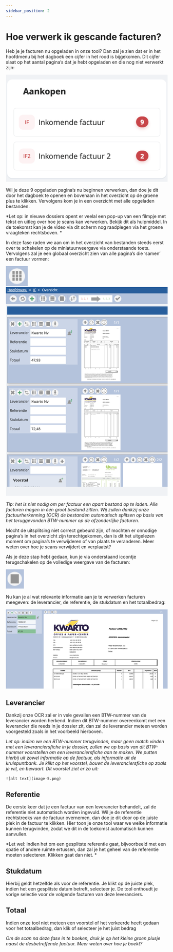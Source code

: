 ```yaml
---
sidebar_position: 2
---
```


# Hoe verwerk ik gescande facturen? 

Heb je je facturen nu opgeladen in onze tool? Dan zal je zien dat er in het hoofdmenu bij het dagboek een cijfer in het rood is bijgekomen. Dit cijfer slaat op het aantal pagina’s dat je hebt opgeladen en die nog niet verwerkt zijn: 

![alt text](image.png)

Wil je deze 9 opgeladen pagina’s nu beginnen verwerken, dan doe je dit door het dagboek te openen en bovenaan in het overzicht op de groene plus te klikken. Vervolgens kom je in een overzicht met alle opgeladen bestanden. 

*Let op: in nieuwe dossiers opent er veelal een pop-up van een filmpje met tekst en uitleg over hoe je scans kan verwerken. Bekijk dit als hulpmiddel. In de toekomst kan je de video via dit scherm nog raadplegen via het groene vraagteken rechtsboven. *

In deze fase raden we aan om in het overzicht van bestanden steeds eerst over te schakelen op de miniatuurweergave via onderstaande toets. Vervolgens zal je een globaal overzicht zien van alle pagina’s die ‘samen’ een factuur vormen: 

![alt text](image-1.png)
![alt text](image-2.png)

*Tip: het is niet nodig om per factuur een apart bestand op te laden. Alle facturen mogen in één groot bestand zitten. Wij zullen dankzij onze factuurherkenning (OCR) de bestanden automatisch splitsen op basis van het teruggevonden BTW-nummer op de afzonderlijke facturen.*

Mocht de uitsplitsing niet correct gebeurd zijn, of mochten er onnodige pagina’s in het overzicht zijn terechtgekomen, dan is dit het uitgelezen moment om pagina’s te verwijderen of van plaats te veranderen. Meer weten over hoe je scans verwijdert en verplaatst? 

Als je deze stap hebt gedaan, kun je via onderstaand icoontje terugschakelen op de volledige weergave van de facturen: 

![alt text](image-3.png)

Nu kan je al wat relevante informatie aan je te verwerken facturen meegeven: de leverancier, de referentie, de stukdatum en het totaalbedrag: 

![alt text](image-4.png)

## Leverancier

Dankzij onze OCR zal er in vele gevallen een BTW-nummer van de leverancier worden herkend. Indien dit BTW-nummer overeenkomt met een leverancier die reeds in je dossier zit, dan zal de leverancier meteen worden voorgesteld zoals in het voorbeeld hierboven. 

*Let op: indien we een BTW-nummer terugvinden, maar geen match vinden met een leveranciersfiche in je dossier, zullen we op basis van dit BTW-nummer voorstellen om een leveranciersfiche aan te maken. We putten hierbij uit zowel informatie op de factuur, als informatie uit de kruispuntbank. Je klikt op het voorstel, bouwt de leveranciersfiche op zoals je wil, en bewaart. Dit voorstel ziet er zo uit:*

	![alt text](image-5.png)

## Referentie

De eerste keer dat je een factuur van een leverancier behandelt, zal de referentie niet automatisch worden ingevuld. Wil je de referentie rechtstreeks van de factuur overnemen, dan doe je dit door op de juiste plek in de factuur te klikken. Hier toon je onze tool waar we welke informatie kunnen terugvinden, zodat we dit in de toekomst automatisch kunnen aanvullen. 

*Let wel: indien het om een gesplitste referentie gaat, bijvoorbeeld met een spatie of andere ruimte ertussen, dan zal je het geheel van de referentie moeten selecteren. Klikken gaat dan niet. *

## Stukdatum

Hierbij geldt hetzelfde als voor de referentie. Je klikt op de juiste plek, indien het een gesplitste datum betreft, selecteer je. De tool onthoudt je vorige selectie voor de volgende facturen van deze leveranciers. 

## Totaal

Indien onze tool niet meteen een voorstel of het verkeerde heeft gedaan voor het totaalbedrag, dan klik of selecteer je het juist bedrag

*Om de scan na deze fase in te boeken, druk je op het kleine groen plusje naast de desbetreffende factuur. Meer weten over hoe je boekt?*